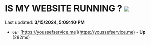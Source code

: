 # IS MY WEBSITE RUNNING ? [![](https://img.shields.io/static/v1?label=Sponsor&message=%E2%9D%A4&logo=GitHub&color=%23fe8e86)](https://github.com/sponsors/<username>)

Last updated: **3/15/2024, 5:09:40 PM**

- `GET` [https://youssefservice.me](https://youssefservice.me) - **Up** (282ms)
